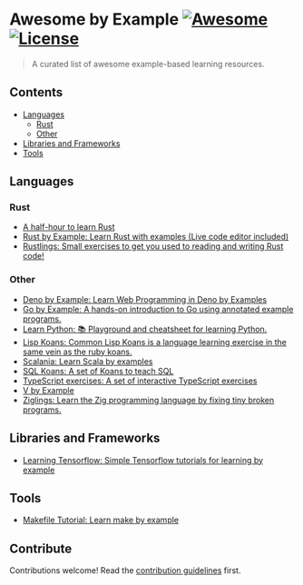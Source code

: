 # Awesome by Example [![Awesome](https://awesome.re/badge.svg)](https://awesome.re) [![License](https://img.shields.io/npm/l/generator-awesome-list.svg)](https://www.apache.org/licenses/LICENSE-2.0)

> A curated list of awesome example-based learning resources.

## Contents

- [Languages](#languages)
  - [Rust](#rust)
  - [Other](#other)
- [Libraries and Frameworks](#libraries-and-frameworks)
- [Tools](#tools)

## Languages

### Rust

- [A half-hour to learn Rust](https://fasterthanli.me/articles/a-half-hour-to-learn-rust)
- [Rust by Example: Learn Rust with examples (Live code editor included)](https://github.com/rust-lang/rust-by-example)
- [Rustlings: Small exercises to get you used to reading and writing Rust code!](https://github.com/rust-lang/rustlings)

### Other

- [Deno by Example: Learn Web Programming in Deno by Examples](https://github.com/deepakshrma/deno-by-example)
- [Go by Example: A hands-on introduction to Go using annotated example programs.](https://gobyexample.com/)
- [Learn Python: 📚 Playground and cheatsheet for learning Python.](https://github.com/trekhleb/learn-python)
- [Lisp Koans: Common Lisp Koans is a language learning exercise in the same vein as the ruby koans.](https://github.com/google/lisp-koans)
- [Scalania: Learn Scala by examples](https://github.com/jaceklaskowski/scalania)
- [SQL Koans: A set of Koans to teach SQL](https://sqlkoans.com/)
- [TypeScript exercises: A set of interactive TypeScript exercises](https://github.com/typescript-exercises/typescript-exercises)
- [V by Example](https://github.com/v-community/v_by_example)
- [Ziglings: Learn the Zig programming language by fixing tiny broken programs.](https://github.com/ratfactor/ziglings)

## Libraries and Frameworks

- [Learning Tensorflow: Simple Tensorflow tutorials for learning by example](https://github.com/michaelmendoza/learning-tensorflow)

## Tools

- [Makefile Tutorial: Learn make by example](https://github.com/theicfire/makefiletutorial)

## Contribute

Contributions welcome! Read the [contribution guidelines](CONTRIBUTING.md) first.
